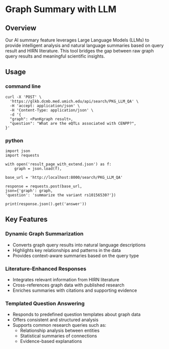 # Graph Summary with LLM

## Overview
Our AI summary feature leverages Large Language Models (LLMs) to provide intelligent analysis and natural language summaries based on query result and HIRN literature. This tool bridges the gap between raw graph query results and meaningful scientific insights.

## Usage

### command line
```
curl -X 'POST' \
  'https://glkb.dcmb.med.umich.edu/api/search/PKG_LLM_QA' \
  -H 'accept: application/json' \
  -H 'Content-Type: application/json' \
  -d '{
  "graph": <PanKgraph result>,
  "question": "What are the eQTLs associated with CENPP?",
}'
```

### python
```
import json
import requests

with open('result_page_with_extend.json') as f:
    graph = json.load(f),

base_url = 'http://localhost:8000/search/PKG_LLM_QA'

response = requests.post(base_url,
json={'graph': graph,
'question': 'summarize the variant rs10156530?'})

print(response.json().get('answer'))
```

## Key Features

### Dynamic Graph Summarization
- Converts graph query results into natural language descriptions
- Highlights key relationships and patterns in the data
- Provides context-aware summaries based on the query type

### Literature-Enhanced Responses
- Integrates relevant information from HIRN literature
- Cross-references graph data with published research
- Enriches summaries with citations and supporting evidence

### Templated Question Answering
- Responds to predefined question templates about graph data
- Offers consistent and structured analysis
- Supports common research queries such as:
  - Relationship analysis between entities
  - Statistical summaries of connections
  - Evidence-based explanations
